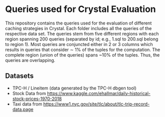 # Queries used for Crystal Evaluation

This repository contains the queries used for the evaluation of different
caching strategies in Crystal. Each folder includes all the queries of the
respective data set. The queries stem from five different regions with each
region spanning 200 queries (separated by id; e.g., 1.sql to 200.sql belong
to region 1). Most queries are conjuncted either in 2 or 3 columns which results
in queries that consider ∼ 1% of the tuples for the computation. The complete
region (union of the queries) spans ~10% of the tuples. Thus, the queries
are overlapping.

## Datasets
- TPC-H / Lineitem (data generated by the TPC-H dbgen tool)
- Stock Data from https://www.kaggle.com/ehallmar/daily-historical-stock-prices-1970-2018
- Taxi data from https://www1.nyc.gov/site/tlc/about/tlc-trip-record-data.page
